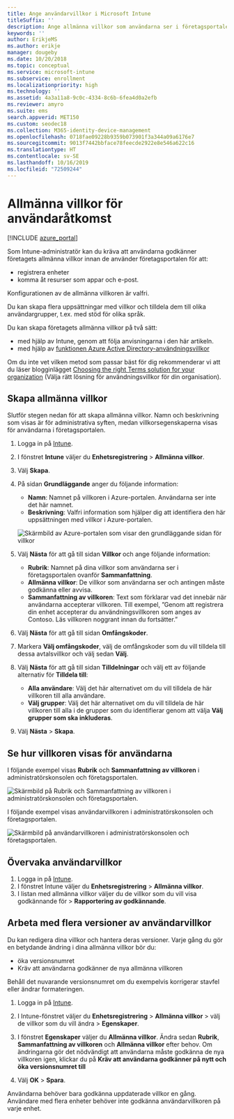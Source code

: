 ```yaml
---
title: Ange användarvillkor i Microsoft Intune
titleSuffix: ''
description: Ange allmänna villkor som användarna ser i företagsportalen för Intune.
keywords: ''
author: ErikjeMS
ms.author: erikje
manager: dougeby
ms.date: 10/20/2018
ms.topic: conceptual
ms.service: microsoft-intune
ms.subservice: enrollment
ms.localizationpriority: high
ms.technology: ''
ms.assetid: 4a3a11a8-9c0c-4334-8c6b-6fea4d0a2efb
ms.reviewer: amyro
ms.suite: ems
search.appverid: MET150
ms.custom: seodec18
ms.collection: M365-identity-device-management
ms.openlocfilehash: 0718fae09228b9359b073901f3a344a09a6176e7
ms.sourcegitcommit: 9013f7442bbface78feecde2922e8e546a622c16
ms.translationtype: HT
ms.contentlocale: sv-SE
ms.lasthandoff: 10/16/2019
ms.locfileid: "72509244"
---
```

# <a name="terms-and-conditions-for-user-access"></a>Allmänna villkor för användaråtkomst

[!INCLUDE [azure_portal](../includes/azure_portal.md)]

Som Intune-administratör kan du kräva att användarna godkänner företagets allmänna villkor innan de använder företagsportalen för att:
- registrera enheter
- komma åt resurser som appar och e-post.

Konfigurationen av de allmänna villkoren är valfri.

Du kan skapa flera uppsättningar med villkor och tilldela dem till olika användargrupper, t.ex. med stöd för olika språk.

Du kan skapa företagets allmänna villkor på två sätt:
- med hjälp av Intune, genom att följa anvisningarna i den här artikeln.
- med hjälp av [funktionen Azure Active Directory-användningsvillkor](https://docs.microsoft.com/azure/active-directory/governance/active-directory-tou)

Om du inte vet vilken metod som passar bäst för dig rekommenderar vi att du läser blogginlägget [Choosing the right Terms solution for your organization](https://go.microsoft.com/fwlink/?linkid=2010506&clcid=0x409) (Välja rätt lösning för användningsvillkor för din organisation). 

## <a name="create-terms-and-conditions"></a>Skapa allmänna villkor
Slutför stegen nedan för att skapa allmänna villkor. Namn och beskrivning som visas är för administrativa syften, medan villkorsegenskaperna visas för användarna i företagsportalen.

1. Logga in på [Intune](https://go.microsoft.com/fwlink/?linkid=2090973).
2. I fönstret **Intune** väljer du **Enhetsregistrering** > **Allmänna villkor**.
3. Välj **Skapa**.
4. På sidan **Grundläggande** anger du följande information:

   - **Namn**: Namnet på villkoren i Azure-portalen. Användarna ser inte det här namnet.
   - **Beskrivning**: Valfri information som hjälper dig att identifiera den här uppsättningen med villkor i Azure-portalen.

    ![Skärmbild av Azure-portalen som visar den grundläggande sidan för villkor](./media/terms-and-conditions-create/terms-basics-page.png)

5. Välj **Nästa** för att gå till sidan **Villkor** och ange följande information:

   - **Rubrik**: Namnet på dina villkor som användarna ser i företagsportalen ovanför **Sammanfattning**.
   - **Allmänna villkor**: De villkor som användarna ser och antingen måste godkänna eller avvisa.
   - **Sammanfattning av villkoren**: Text som förklarar vad det innebär när användarna accepterar villkoren. Till exempel, ”Genom att registrera din enhet accepterar du användningsvillkoren som anges av Contoso. Läs villkoren noggrant innan du fortsätter.”

6. Välj **Nästa** för att gå till sidan **Omfångskoder**.

7. Markera **Välj omfångskoder**, välj de omfångskoder som du vill tilldela till dessa avtalsvillkor och välj sedan **Välj**. 

8. Välj **Nästa** för att gå till sidan **Tilldelningar** och välj ett av följande alternativ för **Tilldela till**:
    - **Alla användare**: Välj det här alternativet om du vill tilldela de här villkoren till alla användare.
    - **Välj grupper**: Välj det här alternativet om du vill tilldela de här villkoren till alla i de grupper som du identifierar genom att välja **Välj grupper som ska inkluderas**.

9. Välj **Nästa** > **Skapa**.

## <a name="see-how-terms-are-displayed-to-your-users"></a>Se hur villkoren visas för användarna
I följande exempel visas **Rubrik** och **Sammanfattning av villkoren** i administratörskonsolen och företagsportalen.

![Skärmbild på Rubrik och Sammanfattning av villkoren i administratörskonsolen och företagsportalen.](./media/terms-and-conditions-create/terms-summary-terms.png)

I följande exempel visas användarvillkoren i administratörskonsolen och företagsportalen.

![Skärmbild på användarvillkoren i administratörskonsolen och företagsportalen.](./media/terms-and-conditions-create/terms-properties-terms.png)


## <a name="monitor-terms-and-conditions"></a>Övervaka användarvillkor

1. Logga in på [Intune](https://go.microsoft.com/fwlink/?linkid=2090973). 
1. I fönstret Intune väljer du **Enhetsregistrering** > **Allmänna villkor**.
2. I listan med allmänna villkor väljer du de villkor som du vill visa godkännande för > **Rapportering av godkännande**.

## <a name="work-with-multiple-versions-of-terms-and-conditions"></a>Arbeta med flera versioner av användarvillkor
Du kan redigera dina villkor och hantera deras versioner. Varje gång du gör en betydande ändring i dina allmänna villkor bör du:
- öka versionsnumret
- Kräv att användarna godkänner de nya allmänna villkoren

Behåll det nuvarande versionsnumret om du exempelvis korrigerar stavfel eller ändrar formateringen.

1. Logga in på [Intune](https://go.microsoft.com/fwlink/?linkid=2090973).

2. I Intune-fönstret väljer du **Enhetsregistrering** > **Allmänna villkor** > välj de villkor som du vill ändra > **Egenskaper**.

4. I fönstret **Egenskaper** väljer du **Allmänna villkor**. Ändra sedan **Rubrik**, **Sammanfattning av villkoren** och **Allmänna villkor** efter behov. Om ändringarna gör det nödvändigt att användarna måste godkänna de nya villkoren igen, klickar du på **Kräv att användarna godkänner på nytt och öka versionsnumret till**

4. Välj **OK** > **Spara**.

Användarna behöver bara godkänna uppdaterade villkor en gång. Användare med flera enheter behöver inte godkänna användarvillkoren på varje enhet.
